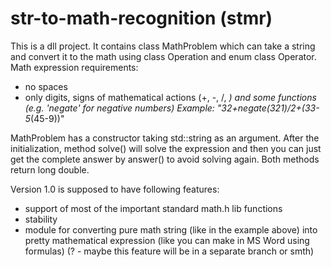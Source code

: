 # str-to-math-recognition (stmr)

This is a dll project. It contains class MathProblem which can take a string and convert it to the math using class Operation and enum class Operator. Math expression requirements:

- no spaces
- only digits, signs of mathematical actions (+, -, /, *) and some functions (e.g. 'negate' for negative numbers)
Example: "32+negate(321)/2+(33-5*(45-9))"

MathProblem has a constructor taking std::string as an argument. After the initialization, method solve() will solve the expression and then you can just get the complete answer by answer() to avoid solving again. Both methods return long double.

Version 1.0 is supposed to have following features:

- support of most of the important standard math.h lib functions
- stability
- module for converting pure math string (like in the example above) into pretty mathematical expression (like you can make in MS Word using formulas) (? - maybe this feature will be in a separate branch or smth)
